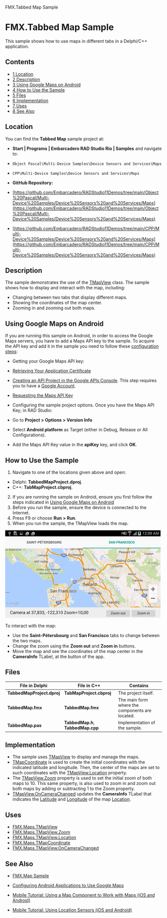 FMX.Tabbed Map Sample[]()
# FMX.Tabbed Map Sample 


This sample shows how to use maps in different tabs in a Delphi/C++ application.
## Contents



* [1 Location](#Location)
* [2 Description](#Description)
* [3 Using Google Maps on Android](#Using_Google_Maps_on_Android)
* [4 How to Use the Sample](#How_to_Use_the_Sample)
* [5 Files](#Files)
* [6 Implementation](#Implementation)
* [7 Uses](#Uses)
* [8 See Also](#See_Also)


## Location 

You can find the **Tabbed Map** sample project at:
* **Start | Programs | Embarcadero RAD Studio Rio | Samples** and navigate to:

* `Object Pascal\Multi-Device Samples\Device Sensors and Services\Maps`
* `CPP\Multi-Device Samples\Device Sensors and Services\Maps`

* **GitHub Repository:**

* [https://github.com/Embarcadero/RADStudio11Demos/tree/main/Object%20Pascal/Multi-Device%20Samples/Device%20Sensors%20and%20Services/Maps](https://github.com/Embarcadero/RADStudio11Demos/tree/main/Object%20Pascal/Multi-Device%20Samples/Device%20Sensors%20and%20Services/Maps)
* [https://github.com/Embarcadero/RADStudio11Demos/tree/main/CPP/Multi-Device%20Samples/Device%20Sensors%20and%20Services/Maps](https://github.com/Embarcadero/RADStudio11Demos/tree/main/CPP/Multi-Device%20Samples/Device%20Sensors%20and%20Services/Maps)

## Description 

The sample demonstrates the use of the [TMapView](http://docwiki.embarcadero.com/Libraries/en/FMX.Maps.TMapView) class. The sample shows how to display and interact with the map, including:
*  Changing between two tabs that display different maps.
*  Showing the coordinates of the map center.
*  Zooming in and zooming out both maps.

## Using Google Maps on Android 

If you are running this sample on Android, in order to access the Google Maps servers, you have to add a Maps API key to the sample. To acquire the API key and add it in the sample you need to follow these [configuration steps](http://docwiki.embarcadero.com/RADStudio/en/Configuring_Android_Applications_to_Use_Google_Maps):
*  Getting your Google Maps API key:

* [Retrieving Your Application Certificate](http://docwiki.embarcadero.com/RADStudio/en/Configuring_Android_Applications_to_Use_Google_Maps#Retrieving_Your_Application_Certificate)
* [Creating an API Project in the Google APIs Console](http://docwiki.embarcadero.com/RADStudio/en/Configuring_Android_Applications_to_Use_Google_Maps#Creating_an_API_Project_in_the_Google_APIs_Console). This step requires you to have a [Google Account](https://accounts.google.com/signup).
* [Requesting the Maps API Key](http://docwiki.embarcadero.com/RADStudio/en/Configuring_Android_Applications_to_Use_Google_Maps#Requesting_a_Maps_API_Key)

*  Configuring the sample project options. Once you have the Maps API Key; in RAD Studio:

*  Go to **Project > Options > Version Info**
*  Select **Android platform** as Target (either in Debug, Release or All Configurations).
*  Add the Maps API Key value in the **apiKey** key, and click **OK**.

## How to Use the Sample 


1.  Navigate to one of the locations given above and open:

*  Delphi: **TabbedMapProject.dproj**.
*  C++: **TabMapProject.cbproj**.

2.  If you are running the sample on Android, ensure you first follow the steps indicated in [Using Google Maps on Android](#Using_Google_Maps_on_Android)
3.  Before you run the sample, ensure the device is connected to the Internet.
4.  Press F9 or choose **Run > Run**.
5.  When you run the sample, the TMapView loads the map.


![Tabbed Map Sample.png](Readme%20Files/Tabbed%20Map%20Sample.png)

 To interact with the map:
*  Use the **Saint-Pétersbourg** and **San Francisco** tabs to change between the two maps.
*  Change the zoom using the **Zoom out** and **Zoom in** buttons.
*  Move the map and see the coordinates of the map center in the **CameraInfo** TLabel, at the button of the app.

## Files 



| **File in Delphi**         | **File in C++**                    | **Contains**                                    |
| -------------------------- | ---------------------------------- | ----------------------------------------------- |
| **TabbedMapProject.dproj** | **TabMapProject.cbproj**           | The project itself.                             |
| **TabbedMap.fmx**          | **TabbedMap.fmx**                  | The main form where the components are located. |
| **TabbedMap.pas**          | **TabbedMap.h**, **TabbedMap.cpp** | Implementation of the sample.                   |


## Implementation 


*  The sample uses [TMapView](http://docwiki.embarcadero.com/Libraries/en/FMX.Maps.TMapView) to display and manage the maps.
* [TMapCoordinate](http://docwiki.embarcadero.com/Libraries/en/FMX.Maps.TMapCoordinate) is used to create the initial coordinates with the indicated latitude and longitude. Then, the center of the maps are set to such coordinates with the [TMapView.Location](http://docwiki.embarcadero.com/Libraries/en/FMX.Maps.TMapView.Location) property.
*  The [TMapView.Zoom](http://docwiki.embarcadero.com/Libraries/en/FMX.Maps.TMapView.Zoom) property is used to set the initial zoom of both maps to 10. This same property, is also used to zoom in and zoom out both maps by adding or subtracting 1 to the Zoom property.
* [TMapView.OnCameraChanged](http://docwiki.embarcadero.com/Libraries/en/FMX.Maps.TMapView.OnCameraChanged) updates the **CameraInfo** TLabel that indicates the [Latitude](http://docwiki.embarcadero.com/Libraries/en/FMX.Maps.TMapCoordinate.Latitude) and [Longitude](http://docwiki.embarcadero.com/Libraries/en/FMX.Maps.TMapCoordinate.Longitude) of the map [Location](http://docwiki.embarcadero.com/Libraries/en/FMX.Maps.TMapView.Location).

## Uses 


* [FMX.Maps.TMapView](http://docwiki.embarcadero.com/Libraries/en/FMX.Maps.TMapView)
* [FMX.Maps.TMapView.Zoom](http://docwiki.embarcadero.com/Libraries/en/FMX.Maps.TMapView.Zoom)
* [FMX.Maps.TMapView.Location](http://docwiki.embarcadero.com/Libraries/en/FMX.Maps.TMapView.Location)
* [FMX.Maps.TMapCoordinate](http://docwiki.embarcadero.com/Libraries/en/FMX.Maps.TMapCoordinate)
* [FMX.Maps.TMapView.OnCameraChanged](http://docwiki.embarcadero.com/Libraries/en/FMX.Maps.TMapView.OnCameraChanged)

## See Also 


* [FMX.Map Sample](http://docwiki.embarcadero.com/CodeExamples/en/FMX.Map_Sample)

* [Configuring Android Applications to Use Google Maps](http://docwiki.embarcadero.com/RADStudio/en/Configuring_Android_Applications_to_Use_Google_Maps)
* [Mobile Tutorial: Using a Map Component to Work with Maps (iOS and Android)](http://docwiki.embarcadero.com/RADStudio/en/Mobile_Tutorial:_Using_a_Map_Component_to_Work_with_Maps_(iOS_and_Android))
* [Mobile Tutorial: Using Location Sensors (iOS and Android)](http://docwiki.embarcadero.com/RADStudio/en/Mobile_Tutorial:_Using_Location_Sensors_(iOS_and_Android))





